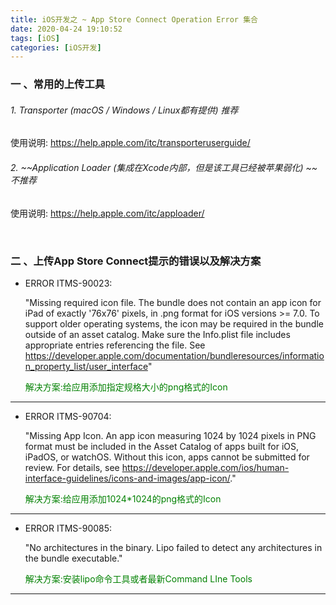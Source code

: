 ```yaml
---
title: iOS开发之 ~ App Store Connect Operation Error 集合
date: 2020-04-24 19:10:52
tags: [iOS]
categories: [iOS开发]
---
```


### 一 、常用的上传工具

###### 1. Transporter (macOS / Windows / Linux都有提供) 推荐

使用说明: https://help.apple.com/itc/transporteruserguide/

###### 2. ~~Application Loader (集成在Xcode内部，但是该工具已经被苹果弱化) ~~   不推荐

使用说明: https://help.apple.com/itc/apploader/

<br/>

### 二 、上传App Store Connect提示的错误以及解决方案




- ERROR ITMS-90023: 

  "Missing required icon file. The bundle does not contain an app icon for iPad of exactly '76x76' pixels, in .png format for iOS versions >= 7.0. To support older operating systems, the icon may be required in the bundle outside of an asset catalog. Make sure the Info.plist file includes appropriate entries referencing the file. See https://developer.apple.com/documentation/bundleresources/information_property_list/user_interface"

  <span style="color:green">解决方案:给应用添加指定规格大小的png格式的Icon</span>

------


- ERROR ITMS-90704: 

  "Missing App Icon. An app icon measuring 1024 by 1024 pixels in PNG format must be included in the Asset Catalog of apps built for iOS, iPadOS, or watchOS. Without this icon, apps cannot be submitted for review. For details, see https://developer.apple.com/ios/human-interface-guidelines/icons-and-images/app-icon/."

  <span style="color:green">解决方案:给应用添加1024*1024的png格式的Icon</span>

------


- ERROR ITMS-90085: 

  "No architectures in the binary. Lipo failed to detect any architectures in the bundle executable."

  <span style="color:green">解决方案:安装lipo命令工具或者最新Command LIne Tools</span>

------



